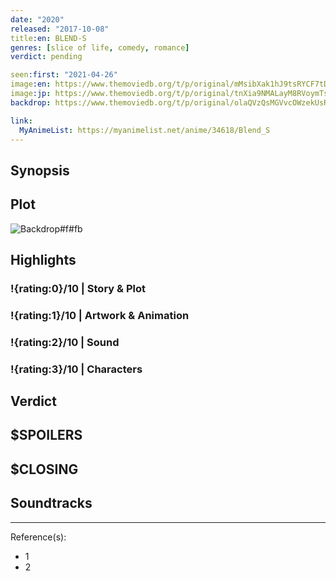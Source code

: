 ```yaml
---
date: "2020"
released: "2017-10-08"
title:en: BLEND-S
genres: [slice of life, comedy, romance]
verdict: pending

seen:first: "2021-04-26"
image:en: https://www.themoviedb.org/t/p/original/mMsibXak1hJ9tsRYCF7tDYN319w.jpg
image:jp: https://www.themoviedb.org/t/p/original/tnXia9NMALayM8RVoymTsaO5VqK.jpg
backdrop: https://www.themoviedb.org/t/p/original/olaQVzQsMGVvcOWzekUsRhMJlXJ.jpg

link:
  MyAnimeList: https://myanimelist.net/anime/34618/Blend_S
---
```



## Synopsis

## Plot

![Backdrop#f#fb](https://www.themoviedb.org/t/p/original/shat7d2no6y7p29568WprhohTAu.jpg "Source: TMDB")

## Highlights

### !{rating:0}/10 | Story & Plot

### !{rating:1}/10 | Artwork & Animation

### !{rating:2}/10 | Sound

### !{rating:3}/10 | Characters

## Verdict

## $SPOILERS

## $CLOSING

## Soundtracks

***
Reference(s):

- 1
- 2
